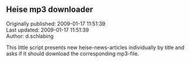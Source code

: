 ## Heise mp3 downloader  
Originally published: 2009-01-17 11:51:39  
Last updated: 2009-01-17 11:51:39  
Author: d.schlabing   
  
This little script presents new heise-news-articles individually by title and asks if it should download the corresponding mp3-file.
